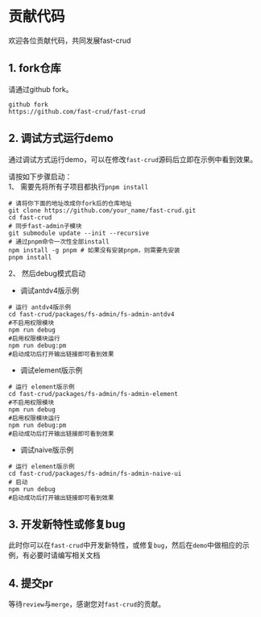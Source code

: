 # 贡献代码
欢迎各位贡献代码，共同发展fast-crud

## 1. fork仓库
请通过github fork。
```
github fork 
https://github.com/fast-crud/fast-crud
```
     

## 2. 调试方式运行demo
通过调试方式运行demo，可以在修改`fast-crud`源码后立即在示例中看到效果。

请按如下步骤启动：    
1、 需要先将所有子项目都执行`pnpm install`
```shell script
# 请将你下面的地址改成你fork后的仓库地址
git clone https://github.com/your_name/fast-crud.git
cd fast-crud
# 同步fast-admin子模块
git submodule update --init --recursive
# 通过pnpm命令一次性全部install
npm install -g pnpm # 如果没有安装pnpm，则需要先安装
pnpm install

```

2、 然后debug模式启动
* 调试antdv4版示例
```shell script
# 运行 antdv4版示例
cd fast-crud/packages/fs-admin/fs-admin-antdv4  
#不启用权限模块
npm run debug
#启用权限模块运行
npm run debug:pm
#启动成功后打开输出链接即可看到效果
```

* 调试element版示例
```shell script
# 运行 element版示例
cd fast-crud/packages/fs-admin/fs-admin-element  
#不启用权限模块
npm run debug
#启用权限模块运行
npm run debug:pm
#启动成功后打开输出链接即可看到效果
```

* 调试naive版示例
```shell script
# 运行 element版示例
cd fast-crud/packages/fs-admin/fs-admin-naive-ui  
# 启动
npm run debug
#启动成功后打开输出链接即可看到效果
```

## 3. 开发新特性或修复bug

此时你可以在`fast-crud`中开发新特性，或修复`bug`，然后在`demo`中做相应的示例，有必要时请编写相关文档

## 4. 提交pr
等待`review`与`merge`，感谢您对`fast-crud`的贡献。


